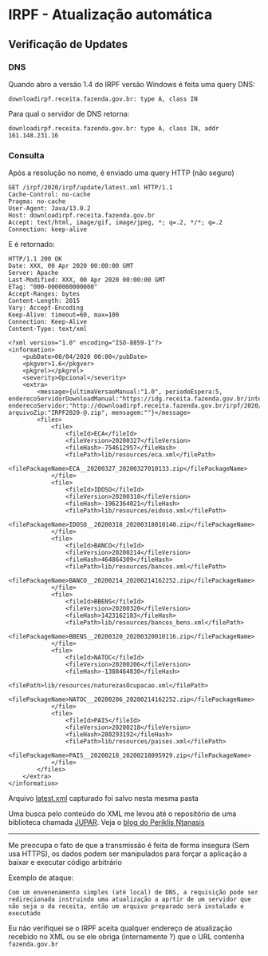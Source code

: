 # IRPF - Atualização automática

## Verificação de Updates

### DNS

Quando abro a versão 1.4 do IRPF versão Windows é feita uma query DNS:

~~~
downloadirpf.receita.fazenda.gov.br: type A, class IN
~~~

Para qual o servidor de DNS retorna:

~~~
downloadirpf.receita.fazenda.gov.br: type A, class IN, addr 161.148.231.16
~~~

### Consulta

Após a resolução no nome, é enviado uma query HTTP (não seguro) 

~~~ HTTP
GET /irpf/2020/irpf/update/latest.xml HTTP/1.1
Cache-Control: no-cache
Pragma: no-cache
User-Agent: Java/13.0.2
Host: downloadirpf.receita.fazenda.gov.br
Accept: text/html, image/gif, image/jpeg, *; q=.2, */*; q=.2
Connection: keep-alive
~~~

E é retornado:

~~~ HTTP
HTTP/1.1 200 OK
Date: XXX, 00 Apr 2020 00:00:00 GMT
Server: Apache
Last-Modified: XXX, 00 Apr 2020 00:00:00 GMT
ETag: "000-0000000000000"
Accept-Ranges: bytes
Content-Length: 2015
Vary: Accept-Encoding
Keep-Alive: timeout=60, max=100
Connection: Keep-Alive
Content-Type: text/xml

<?xml version="1.0" encoding="ISO-8859-1"?>
<information>
	<pubDate>00/04/2020 00:00</pubDate>
	<pkgver>1.6</pkgver>
	<pkgrel></pkgrel>
	<severity>Opcional</severity>
	<extra>
		<message>{ultimaVersaoManual:"1.0", periodoEspera:5, enderecoServidorDownloadManual:"https://idg.receita.fazenda.gov.br/interface/cidadao/irpf/2020/download", enderecoServidor:"http://downloadirpf.receita.fazenda.gov.br/irpf/2020/irpf/update/", arquivoZip:"IRPF2020-@.zip", mensagem:""}</message>
		<files>
			<file>
				<fileId>ECA</fileId>
				<fileVersion>20200327</fileVersion>
				<fileHash>-754612957</fileHash>
				<filePath>lib/resources/eca.xml</filePath>
				<filePackageName>ECA__20200327_20200327010133.zip</filePackageName>
			</file>
			<file>
				<fileId>IDOSO</fileId>
				<fileVersion>20200318</fileVersion>
				<fileHash>-1962364021</fileHash>
				<filePath>lib/resources/eidoso.xml</filePath>
				<filePackageName>IDOSO__20200318_20200318010140.zip</filePackageName>
			</file>
			<file>
				<fileId>BANCO</fileId>
				<fileVersion>20200214</fileVersion>
				<fileHash>464864309</fileHash>
				<filePath>lib/resources/bancos.xml</filePath>
				<filePackageName>BANCO__20200214_20200214162252.zip</filePackageName>
			</file>
			<file>
				<fileId>BBENS</fileId>
				<fileVersion>20200320</fileVersion>
				<fileHash>1423162183</fileHash>
				<filePath>lib/resources/bancos_bens.xml</filePath>
				<filePackageName>BBENS__20200320_20200320010116.zip</filePackageName>
			</file>
			<file>
				<fileId>NATOC</fileId>
				<fileVersion>20200206</fileVersion>
				<fileHash>-1388464830</fileHash>
				<filePath>lib/resources/naturezasOcupacao.xml</filePath>
				<filePackageName>NATOC__20200206_20200214162252.zip</filePackageName>
			</file>
			<file>
				<fileId>PAIS</fileId>
				<fileVersion>20200218</fileVersion>
				<fileHash>280293192</fileHash>
				<filePath>lib/resources/paises.xml</filePath>
				<filePackageName>PAIS__20200218_20200218095929.zip</filePackageName>
			</file>
		</files>
	</extra>
</information>
~~~

Arquivo [latest.xml](latest.xml) capturado foi salvo nesta mesma pasta

Uma busca pelo conteúdo do XML me levou até o repositório de uma biblioteca chamada [JUPAR](https://github.com/MasterEx/jupar). Veja o [blog do Periklis Ntanasis](https://masterex.github.io/archive/2011/12/25/jupar.html)

-------

Me preocupa o fato de que a transmissão é feita de forma insegura (Sem usa HTTPS), os dados podem ser manipulados para forçar a aplicação a baixar e executar código arbitrário

Exemplo de ataque:
~~~
Com um envenenamento simples (até local) de DNS, a requisição pode ser redirecionada instruindo uma atualização a aprtir de um servidor que não seja o da receita, então um arquivo preparado será instalado e executado
~~~

Eu não verifiquei se o IRPF aceita qualquer endereço de atualização recebido no XML ou se ele obriga (internamente ?) que o URL contenha `fazenda.gov.br`

